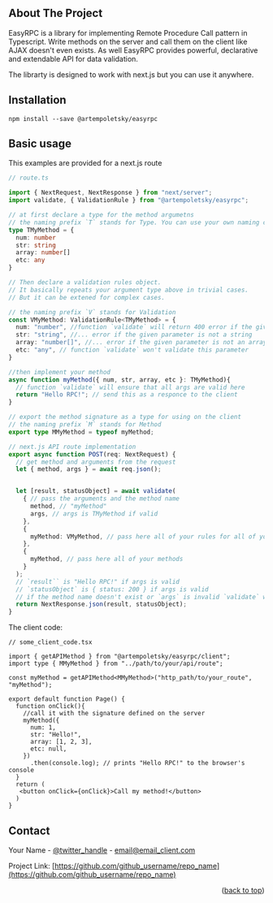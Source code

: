 
## About The Project

EasyRPC is a library for implementing Remote Procedure Call pattern in Typescript. 
Write methods on the server and call them on the client like AJAX doesn't even exists. 
As well EasyRPC provides powerful, declarative and extendable API for data validation.

The librarty is designed to work with next.js but you can use it anywhere.

## Installation

```console
npm install --save @artempoletsky/easyrpc
```

## Basic usage

This examples are provided for a next.js route

```typescript
// route.ts

import { NextRequest, NextResponse } from "next/server";
import validate, { ValidationRule } from "@artempoletsky/easyrpc";

// at first declare a type for the method argumetns
// the naming prefix `T` stands for Type. You can use your own naming conventions.
type TMyMethod = {
  num: number
  str: string
  array: number[]
  etc: any
}

// Then declare a validation rules object. 
// It basically repeats your argument type above in trivial cases. 
// But it can be extened for complex cases. 

// the naming prefix `V` stands for Validation
const VMyMethod: ValidationRule<TMyMethod> = {
  num: "number", //function `validate` will return 400 error if the given parameter is not a number
  str: "string", //... error if the given parameter is not a string
  array: "number[]", //... error if the given parameter is not an array of numbers
  etc: "any", // function `validate` won't validate this parameter
}

//then implement your method 
async function myMethod({ num, str, array, etc }: TMyMethod){
  // function `validate` will ensure that all args are valid here
  return "Hello RPC!"; // send this as a responce to the client
}

// export the method signature as a type for using on the client
// the naming prefix `M` stands for Method
export type MMyMethod = typeof myMethod;

// next.js API route implementation
export async function POST(req: NextRequest) {
  // get method and arguments from the request
  let { method, args } = await req.json();


  let [result, statusObject] = await validate(
    { // pass the arguments and the method name
      method, // "myMethod"
      args, // args is TMyMethod if valid
    },
    {
      myMethod: VMyMethod, // pass here all of your rules for all of your methods
    },
    {
      myMethod, // pass here all of your methods 
    }
  );
  // `result`` is "Hello RPC!" if args is valid
  // `statusObject` is { status: 200 } if args is valid
  // if the method name doesn't exist or `args` is invalid `validate` will return 400 and the error message
  return NextResponse.json(result, statusObject);
}
```

The client code:
```tsx
// some_client_code.tsx

import { getAPIMethod } from "@artempoletsky/easyrpc/client";
import type { MMyMethod } from "../path/to/your/api/route";

const myMethod = getAPIMethod<MMyMethod>("http_path/to/your_route", "myMethod");

export default function Page() {
  function onClick(){
    //call it with the signature defined on the server
    myMethod({
      num: 1,
      str: "Hello!",
      array: [1, 2, 3],
      etc: null,
    })
      .then(console.log); // prints "Hello RPC!" to the browser's console
  }
  return (
   <button onClick={onClick}>Call my method!</button>
  )
}
```


<!-- CONTACT -->
## Contact

Your Name - [@twitter_handle](https://twitter.com/twitter_handle) - email@email_client.com

Project Link: [https://github.com/github_username/repo_name](https://github.com/github_username/repo_name)

<p align="right">(<a href="#readme-top">back to top</a>)</p>

